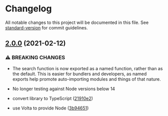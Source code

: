 # Changelog

All notable changes to this project will be documented in this file. See [standard-version](https://github.com/conventional-changelog/standard-version) for commit guidelines.

## [2.0.0](https://github.com/alexlafroscia/ripgrep-js/compare/v1.1.0...v2.0.0) (2021-02-12)

### ⚠ BREAKING CHANGES

- The search function is now exported as a named function, rather than as the default. This is easier for bundlers and developers, as named exports help promote auto-importing modules and things of that nature.
- No longer testing against Node versions below 14

- convert library to TypeScript ([21910e2](https://github.com/alexlafroscia/ripgrep-js/commit/21910e260b91195dec3dcf3d217a1cf5727283c9))
- use Volta to provide Node ([3b94651](https://github.com/alexlafroscia/ripgrep-js/commit/3b94651efc457d40d625b0ece59c6c8d7c5acf0d))
